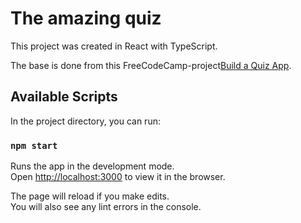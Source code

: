 # The amazing quiz

This project was created in React with TypeScript. 

The base is done from this FreeCodeCamp-project[Build a Quiz App](https://www.youtube.com/watch?v=F2JCjVSZlG0&ab_channel=freeCodeCamp.org).

## Available Scripts

In the project directory, you can run:

### `npm start`

Runs the app in the development mode.\
Open [http://localhost:3000](http://localhost:3000) to view it in the browser.

The page will reload if you make edits.\
You will also see any lint errors in the console.
